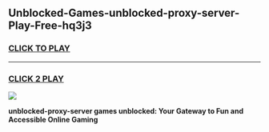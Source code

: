 
## Unblocked-Games-unblocked-proxy-server-Play-Free-hq3j3
<h3>
<a href="https://premium76.site?title=unblocked-proxy-server&ref=21A">CLICK TO PLAY</a></h3>
<hr>

<h3>
<a href="https://premium76.site?title=unblocked-proxy-server&ref=21A">CLICK 2 PLAY</a>
  
</h3>

<a href="https://premium76.site?title=unblocked-proxy-server&ref=21A"><img src="https://clearcache.store/games.png"></a>


**unblocked-proxy-server games unblocked: Your Gateway to Fun and Accessible Online Gaming**
